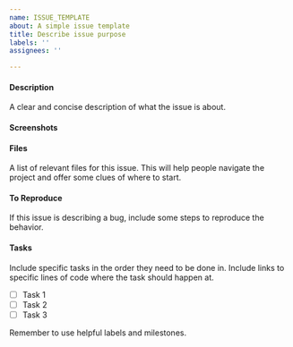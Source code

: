 ```yaml
---
name: ISSUE_TEMPLATE
about: A simple issue template
title: Describe issue purpose
labels: ''
assignees: ''

---
```


#### Description
A clear and concise description of what the issue is about.

#### Screenshots


#### Files
A list of relevant files for this issue. This will help people navigate the project and offer some clues of where to start.

#### To Reproduce
If this issue is describing a bug, include some steps to reproduce the behavior.

#### Tasks
Include specific tasks in the order they need to be done in. Include links to specific lines of code where the task should happen at.
- [ ] Task 1
- [ ] Task 2
- [ ] Task 3

Remember to use helpful labels and milestones.
